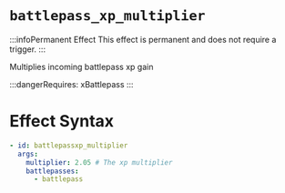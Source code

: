 # `battlepass_xp_multiplier`
:::infoPermanent Effect
This effect is permanent and does not require a trigger.
:::

Multiplies incoming battlepass xp gain

:::dangerRequires:
xBattlepass
:::
# Effect Syntax
```yaml
- id: battlepassxp_multiplier
  args:
    multiplier: 2.05 # The xp multiplier
    battlepasses:
      - battlepass
```
